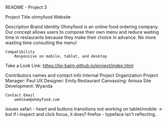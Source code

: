 README - Project 3

Project Title
    ohmyfood Website

Description
    Brand Identity
        Ohmyfood is an online food ordering company. Our concept allows users to compose their
        own menu and reduce waiting time in restaurants because they make their choice in
        advance. No more wasting time consulting the menu!
    
    Compatibility
        Responsive on mobile, tablet, and desktop

Take a Look
    Link: https://lip-balm.github.io/project/index.html

Contributors names and contact info
    Internal Project Organization
        Project Manager: Paul
        UX Designer: Emily
        Restaurant Canvassing: Anissa
        Site Development: Wyanda
    
    Contact Email
        webteam@ohmyfood.com

issues
safari - heart and buttons transitions not working on tablet/mobile -> but if i inspect and click focus, it does?
firefox - typeface isn't reflecting..